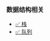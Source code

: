 ### 数据结构相关<!-- {docsify-ignore} -->

- [✅ 栈](/blog/backend_developer/data_structure/stack.md)
- [✅ 队列](/blog/backend_developer/data_structure/queue.md)

  


